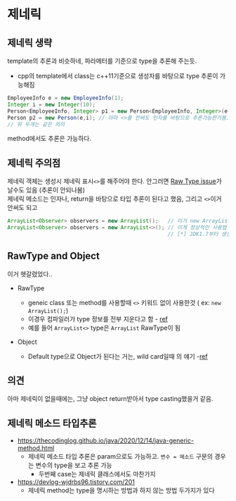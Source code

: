 # 제네릭

## 제네릭 생략

template의 추론과 비슷하네, 파라메터를 기준으로 type을 추론해 주는듯. 
* cpp의 template에서 class는 c++11기준으로 생성자를 바탕으로 type 추론이 가능해짐

```java
EmployeeInfo e = new EmployeeInfo(1);
Integer i = new Integer(10);
Person<EmployeeInfo, Integer> p1 = new Person<EmployeeInfo, Integer>(e,i);
Person p2 = new Person(e,i); // 아마 <>를 안써도 인자를 바탕으로 추론가능한가봄.
// 위 두개는 같은 의미
```

method에서도 추론은 가능하다. 

## 제네릭 주의점

제네릭 객체는 생성시 제네릭 표시`<>`를 해주어야 한다. 안그러면 [Raw Type issue][1]가 날수도 있음 (추론이 안되나봄)  
제네릭 메소드는 인자나, return을 바탕으로 타입 추론이 된다고 했음, 그리고 `<>`이거 안써도 되고

```java
ArrayList<Observer> observers = new ArrayList();   // 이거 new ArrayList는  generic이 아님 ( generic이지만,, 이렇게 하면 컴파일러가 T를 전부 제거한다함)
ArrayList<Observer> observers = new ArrayList<>(); // 이게 정상적인 사용법 
                                                   // [*] JDK1.7부터 생성자의 <>에 타입을 생략할 수 있다.

```

## RawType and Object

이거 헷갈렸었다..

- RawType
  - geneic class 또는 method를 사용할때 `<>` 키워드 없이 사용한것 ( ex: `new ArrayList();`)
  - 이경우 컴파일러가 type 정보를 전부 지운다고 함 - [ref][1]
  - 예를 들어 `ArrayList<>` type은 `ArrayList` RawType이 됨

- Object
  - Default type으로 Object가 된다는 거는, wild card일때 의 얘기 -[ref][2]


## 의견

아마 제네릭이 없을때에는, 그냥 object return받아서 type casting했을거 같음.

## 제네릭 메소드 타입추론

- https://thecodinglog.github.io/java/2020/12/14/java-generic-method.html
  - 제네릭 메소드 타입 추론은 param으로도 가능하고. `변수 = 메소드` 구문의 경우는 변수의 type을 보고 추론 가능
    - 두번째 case는 제네릭 클래스에서도 마찬가지
- https://devlog-wjdrbs96.tistory.com/201
  - 제네릭 method는 type을 명시하는 방법과 하지 않는 방법 두가지가 있다

[1]:http://happinessoncode.com/2018/02/08/java-generic-raw-type/
[2]:https://atoz-develop.tistory.com/entry/JAVA-%EC%A0%9C%EB%84%A4%EB%A6%ADGenerics-%ED%81%B4%EB%9E%98%EC%8A%A4%EC%99%80-%EB%A9%94%EC%86%8C%EB%93%9C